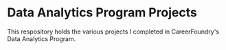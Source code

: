 # Data Analytics Program Projects
This respository holds the various projects I completed in CareerFoundry's Data Analytics Program.
